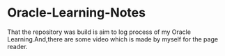 # Oracle-Learning-Notes
That the repository was build is aim to log process of my Oracle Learning.And,there are some video which is made by myself for the page reader.

